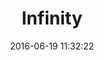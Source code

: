 ---
layout: play-game
title:  "Infinity"
date:   2016-06-19 11:32:22
permalink: /projects/games/infinity/play/
swf: /src/swf/infinity.swf
width: 550
height: 400
---